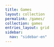 ```yaml
---
title: Games
layout: collection
permalink: /games/
collection: games
entries_layout: grid
sidebar:
  nav: "sidebar-en"
---
```

